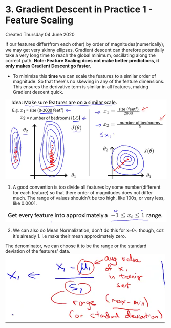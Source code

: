 # 3. Gradient Descent in Practice 1 - Feature Scaling
Created Thursday 04 June 2020

If our features differ(from each other) by order of magnitudes(numerically), we may get very skinny ellipses, Gradient descent can therefore potentially take a very long time to reach the global minimum, oscillating along the correct path.
**Note: Feature Scaling does not make better predictions, it only makes Gradient Descent go faster.**

* To minimize this **time** we can scale the features to a similar order of magnitude. So that there's no skewing in any of the feature dimensions. This ensures the derivative term is similar in all features, making Gradient descent quick.

![](./3._Gradient_Descent_in_Practice_1_-_Feature_Scaling/pasted_image.png)

1. A good convention is too divide all features by some number(different for each feature) so that there order of magnitudes does not differ much. The range of values shouldn't be too high, like 100s, or very less, like 0.0001.

![](./3._Gradient_Descent_in_Practice_1_-_Feature_Scaling/pasted_image001.png)

2. We can also do Mean Normalization, don't do this for x~0~ though, coz it's already 1.  i.e make their mean approximately zero.

The denominator, we can choose it to be the range or the standard deviation of the features' data.
![](./3._Gradient_Descent_in_Practice_1_-_Feature_Scaling/pasted_image002.png)


